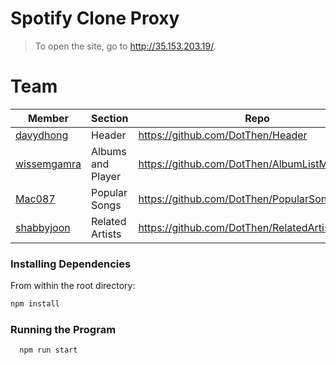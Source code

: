 # Spotify Clone Proxy

> To open the site, go to http://35.153.203.19/.



# Team


| Member                                        | Section           | Repo                                            |
| --------------------------------------------- | ----------------- | ----------------------------------------------- |
| [davydhong](https://github.com/davydhong)     | Header            | https://github.com/DotThen/Header               |
| [wissemgamra](https://github.com/wissemgamra) | Albums and Player | https://github.com/DotThen/AlbumListMusicPlayer |
| [Mac087](https://github.com/Mac087)           | Popular Songs     | https://github.com/DotThen/PopularSongs         |
| [shabbyjoon](https://github.com/shabbyjoon)   | Related Artists   | https://github.com/DotThen/RelatedArtists       |

### Installing Dependencies

From within the root directory:

```sh
npm install
```

### Running the Program

```sh
  npm run start
```

